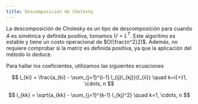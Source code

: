 ```yaml
---
title: Descomposición de Cholesky
---
```


La descomposición de Cholesky es un tipo de descomposición para cuando $A$ es simétrica y definida positiva, tomamos $U = L^T$. Este algoritmo es estable y tiene un costo operacional de $O(\frac{n^2}2)$. Además, no requiere comprobar si la matriz es definida positiva, ya que la aplicación del método lo deduce.

Para hallar los coeficientes, utilizamos las siguientes ecuaciones

$$
l_{ki} = \frac{a_{ki} - \sum_{j=1}^{i-1} l_{ij}l_{kj}}{l_{ii}} \quad k=i{+}1, \cdots, n
$$

$$
l_{kk} = \sqrt{a_{kk} - \sum_{j=1}^{k-1} l_{kj}^2} \quad k=1, \cdots, n
$$
